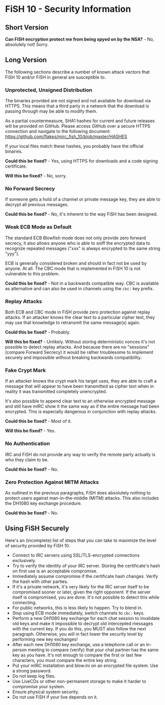 # FiSH 10 - Security Information

## Short Version

**Can FiSH encryption protect me from being spyed on by the NSA?** - No, absolutely not! Sorry.

## Long Version

The following sections describe a number of known attack vectors that FiSH 10 and/or FiSH
in general are susceptible to.

### Unprotected, Unsigned Distribution

The binaries provided are not signed and not available for download via HTTPS. This means that
a third party in a network that the download is passing through may be able to modify them.

As a partial countermeasure, SHA1 hashes for current and future releases will be provided
on GitHub. Please access GitHub over a secure HTTPS connection and navigate to the following
document: https://github.com/flakes/mirc_fish_10/blob/master/HASHES

If your local files match these hashes, you probably have the official binaries.

**Could this be fixed?** - Yes, using HTTPS for downloads and a code signing certificate.

**Will this be fixed?** - No, sorry.

### No Forward Secrecy

If someone gets a hold of a channel or private message key, they are able to decrypt all previous
messages.

**Could this be fixed?** - No, it's inherent to the way FiSH has been designed.

### Weak ECB Mode as Default

The standard ECB Blowfish mode does not only provide zero forward secrecy, it also allows anyone who
is able to sniff the encrypted data to recognize repeated messages ("xxx" is always encrypted to the
same string "yyy").

ECB is generally considered broken and should in fact not be used by anyone. At all. The CBC mode that
is implemented in FiSH 10 is not vulnerable to this problem.

**Could this be fixed?** - Not in a backwards compatible way. CBC is available as alternative and can
also be used in channels using the `cbc:` key prefix.

### Replay Attacks

Both ECB and CBC mode in FiSH provide zero protection against replay attacks. If an attacker knows the
clear text to a particular cipher text, they may use that knowledge to retransmit the same message(s) again.

**Could this be fixed?** - Probably.

**Will this be fixed?** - Unlikely. Without storing deterministic nonces it's not possible to detect replay attacks.
And because there are no "sessions" (compare Forward Secrecy) it would be rather troublesome to implement securely
and impossible without breaking backwards compatibility.

### Fake Crypt Mark

If an attacker knows the crypt mark his target uses, they are able to craft a message that will appear to
have been transmitted as cipher text when in reality it was transmitted completely unencrypted.

It's also possible to append clear text to an otherwise encrypted message and still have mIRC show it the same
way as if the entire message had been encrypted. This is especially dangerous in conjunction with replay attacks.

**Could this be fixed?** - Most of it.

**Will this be fixed?** - Yes.

### No Authentication

IRC and FiSH do not provide any way to verify the remote party actually is who they claim to be.

**Could this be fixed?** - No.

### Zero Protection Against MITM Attacks

As outlined in the previous paragraphs, FiSH does absolutely nothing to protect users against man-in-the-middle (MITM)
attacks. This also includes the DH1080 key exchange procedure.

**Could this be fixed?** - No.

## Using FiSH Securely

Here's an (incomplete) list of steps that you can take to maximize the level of security provided by FiSH 10.

* Connect to IRC servers using SSL/TLS-encrypted connections exclusively.
* Try to verify the identity of your IRC server. Storing the certificate's hash on first use is an acceptable compromise.
* Immediately assume compromise if the certificate hash changes. Verify the hash with other parties.
* If it's a private network, it's very likely for the IRC server itself to be compromised sooner or later, given the right opponent.
If the server itself is compromised, you are done. It's not possible to detect this while connecting.
* For public networks, this is less likely to happen. Try to blend in.
* Stop using ECB mode immediately, switch channels to `cbc:` keys.
* Perform a new DH1080 key exchange for each chat session to invalidate old keys and make it impossible to decrypt old
intercepted messages with the current key. If you do this, you MUST also follow the next paragraph. Otherwise, you
will in fact lower the security level by performing new key exchanges!
* After each new DH1080 key exchange, use a telephone call or an in-person meeting to compare (verify) that your
chat partner has the same key as you have. It's not enough to compare the first or last few characters, you must compare
the entire key string.
* Put your mIRC installation and blow.ini on an encrypted file system. Use a strong password.
* Do not keep log files.
* Use LiveCDs or other non-permanent storage to make it harder to compromise your system.
* Ensure physical system security.
* Do not use FiSH if your live depends on it.
